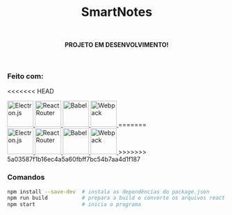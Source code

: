 <h1 align="center">SmartNotes</h1>
<br>
<p align="center"><b>PROJETO EM DESENVOLVIMENTO!</b></p>
<br>

### Feito com:
<<<<<<< HEAD

<div align="left">
  <a href="https://www.electronjs.org" target="_blank">
    <img src="https://cdn.jsdelivr.net/gh/devicons/devicon@latest/icons/electron/electron-original.svg" width="60" height="60" title="Electron.js"/>
  </a>  
  <a href="https://reactrouter.com" target="_blank">
    <img src="https://cdn.jsdelivr.net/gh/devicons/devicon@latest/icons/reactrouter/reactrouter-original-wordmark.svg" width="60" height="60" title="React Router"/>
  </a>
  <a href="https://babeljs.io" target="_blank">
    <img src="https://cdn.jsdelivr.net/gh/devicons/devicon@latest/icons/babel/babel-original.svg" width="60" height="60" title="Babel"/>
  </a>
  <a href="https://webpack.js.org" target="_blank">
    <img src="https://cdn.jsdelivr.net/gh/devicons/devicon@latest/icons/webpack/webpack-original.svg" width="60" height="60" title="Webpack"/>
  </a>
=======
<div align="left">
  <a href="#" style="cursor: default;">
    <img src="https://cdn.jsdelivr.net/gh/devicons/devicon@latest/icons/electron/electron-original.svg" width="60" height="60" title="Electron.js"/>
    <img src="https://cdn.jsdelivr.net/gh/devicons/devicon@latest/icons/reactrouter/reactrouter-original-wordmark.svg" width="60" height="60" title="React Router"/>
    <img src="https://cdn.jsdelivr.net/gh/devicons/devicon@latest/icons/babel/babel-original.svg" width="60" height="60" title="Babel"/>
    <img src="https://cdn.jsdelivr.net/gh/devicons/devicon@latest/icons/webpack/webpack-original.svg" width="60" height="60" title="Webpack"/>
  </a>  
>>>>>>> 5a03587f1b16ec4a5a60fbff7bc54b7aa4d1f187
</div>

### Comandos

```bash
npm install --save-dev  # instala as dependências do package.json
npm run build           # prepara a build e converte os arquivos react para js
npm start               # inicia o programa
```
